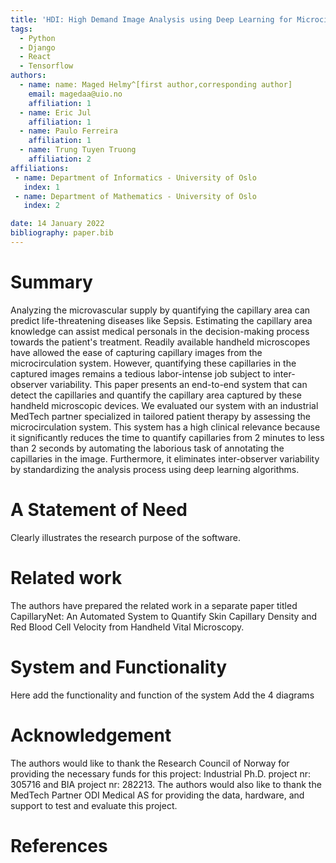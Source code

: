 ```yaml
---
title: 'HDI: High Demand Image Analysis using Deep Learning for Microcirculation Image Analysis'
tags:
  - Python
  - Django
  - React
  - Tensorflow
authors:
  - name: name: Maged Helmy^[first author,corresponding author]
    email: magedaa@uio.no
    affiliation: 1
  - name: Eric Jul
    affiliation: 1
  - name: Paulo Ferreira
    affiliation: 1
  - name: Trung Tuyen Truong
    affiliation: 2
affiliations:
 - name: Department of Informatics - University of Oslo
   index: 1
 - name: Department of Mathematics - University of Oslo
   index: 2

date: 14 January 2022
bibliography: paper.bib
---
```


# Summary
Analyzing the microvascular supply by quantifying the capillary area can predict life-threatening diseases like Sepsis.
Estimating the capillary area knowledge can assist medical personals in the decision-making process towards the patient's treatment.
Readily available handheld microscopes have allowed the ease of capturing capillary images from the microcirculation system.
However, quantifying these capillaries in the captured images remains a tedious labor-intense job subject to inter-observer variability.
This paper presents an end-to-end system that can detect the capillaries and quantify the capillary area captured by these handheld microscopic devices.
We evaluated our system with an industrial MedTech partner specialized in tailored patient therapy by assessing the microcirculation system.
This system has a high clinical relevance because it significantly reduces the time to quantify capillaries from 2 minutes to less than 2 seconds by automating the laborious task of annotating the capillaries in the image.
Furthermore, it eliminates inter-observer variability by standardizing the analysis process using deep learning algorithms.

# A Statement of Need 
Clearly illustrates the research purpose of the software.

# Related work
The authors have prepared the related work in a separate paper titled CapillaryNet: An Automated System to Quantify Skin Capillary Density and Red Blood Cell Velocity from Handheld Vital Microscopy.

# System and Functionality
Here add the functionality and function of the system
Add the 4 diagrams

# Acknowledgement 
The authors would like to thank the Research Council of Norway for providing the necessary funds for this project: Industrial Ph.D. project nr: 305716 and BIA project nr: 282213.
The authors would also like to thank the MedTech Partner ODI Medical AS for providing the data, hardware, and support to test and evaluate this project.

# References